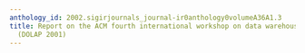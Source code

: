 ```yaml
---
anthology_id: 2002.sigirjournals_journal-ir0anthology0volumeA36A1.3
title: Report on the ACM fourth international workshop on data warehousing and OLAP
  (DOLAP 2001)
---
```

